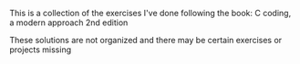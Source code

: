 This is a collection of the exercises I've done following the book: C coding, a modern approach 2nd edition

These solutions are not organized and there may be certain exercises or projects missing
